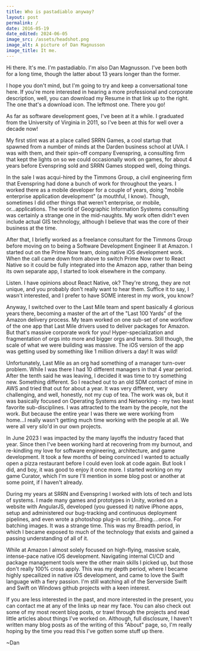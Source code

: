 ```yaml
---
title: Who is pastadiablo anyway?
layout: post
permalink: /
date: 2016-05-19
date_edited: 2024-06-05
image_src: /assets/headshot.png
image_alt: A picture of Dan Magnusson
image_title: It me.
---
```

Hi there. It's me. I'm pastadiablo. I'm also Dan Magnusson. I've been both for a long time, though the latter about 13 years longer than the former.
<!--more-->

I hope you don't mind, but I'm going to try and keep a conversational tone here.  If you're more interested in hearing a more professional and corporate description, well, you can download my Resume in that link up to the right. The one that's a download icon. The leftmost one. There you go!

As far as software development goes, I've been at it a while.  I graduated from the University of Virginia in 2011, so I've been at this for well over a decade now!

My first stint was at a place called SRRN Games, a cool startup that spawned from a number of minds at the Darden business school at UVA.  I was with them, and their spin-off company Evenspring, a consulting firm that kept the lights on so we could occasionally work on games, for about 4 years before Evenspring sold and SRRN Games stopped well, doing things.  

In the sale I was acqui-hired by the Timmons Group, a civil engineering firm that Evenspring had done a bunch of work for throughout the years.  I worked there as a mobile developer for a couple of years, doing "mobile enterprise application development" (a mouthful, I know). Though, sometimes I did other things that weren't enterprise, or mobile, or...applications.  The world of Geographic Information Systems consulting was certainly a strange one in the mid-naughts.  My work often didn't even include actual GIS technology, although I believe that was the core of their business at the time.

After that, I briefly worked as a freelance consultant for the Timmons Group before moving on to being a Software Development Engineer II at Amazon. I started out on the Prime Now team, doing native iOS development work. When the call came down from above to switch Prime Now over to React Native so it could be fully integrated into the Amazon app, rather than being its own separate app, I started to look elsewhere in the company.

Listen. I have opinions about React Native, ok? They're strong, they are not unique, and you probably don't really want to hear them. Suffice it to say, I wasn't interested, and I prefer to have SOME interest in my work, you know?

Anyway, I switched over to the Last Mile team and spent basically 4 glorious years there, becoming a master of the art of the "Last 100 Yards" of the Amazon delivery process. My team worked on one sub-set of one workflow of the one app that Last Mile drivers used to deliver packages for Amazon. But that's massive corporate work for you! Hyper-specialization and fragmentation of orgs into more and bigger orgs and teams. Still though, the scale of what we were building was massive. The iOS version of the app was getting used by something like 1 million drivers a day! It was wild!

Unfortunately, Last Mile as an org had something of a manager turn-over problem. While I was there I had 10 different managers in that 4 year period. After the tenth said he was leaving, I decided it was time to try something new. Something different. So I reached out to an old SDM contact of mine in AWS and tried that out for about a year. It was very different, very challenging, and well, honestly, not my cup of tea. The work was ok, but it was basically focused on Operating Systems and Networking - my two least favorite sub-disciplines. I was attracted to the team by the people, not the work. But because the entire year I was there we were working from home...I really wasn't getting much time working with the people at all. We were all very silo'd in our own projects.

In June 2023 I was impacted by the many layoffs the industry faced that year. Since then I've been working hard at recovering from my burnout, and re-kindling my love for software engineering, architecture, and game development. It took a few months of being convinced I wanted to actually open a pizza restaurant before I could even look at code again. But look I did, and boy, it was good to enjoy it once more. I started working on my game Curator, which I'm sure I'll mention in some blog post or another at some point, if I haven't already. 

During my years at SRRN and Evenspring I worked with lots of tech and lots of systems.  I made many games and prototypes in Unity, worked on a website with AngularJS, developed (you guessed it) native iPhone apps, setup and administered our bug-tracking and continuous deployment pipelines, and even wrote a photoshop plug-in script...thing....once.  For batching images.  It was a strange time. This was my Breadth period, in which I became exposed to much of the technology that exists and gained a passing understanding of all of it.

While at Amazon I almost solely focused on high-flying, massive scale, intense-pace native iOS development. Navigating internal CI/CD and package management tools were the other main skills I picked up, but those don't really 100% cross apply. This was my depth period, where I became highly specailized in native iOS development, and came to love the Swift language with a fiery passion. I'm still watching all of the Serverside Swift and Swift on Windows github projects with a keen interest.

If you are less interested in the past, and more interested in the present, you can contact me at any of the links up near my face. You can also check out some of my most recent blog posts, or trawl through the projects and read little articles about things I've worked on.  Although, full disclosure, I haven't written many blog posts as of the writing of this "About" page, so, I'm really hoping by the time you read this I've gotten some stuff up there.

~Dan